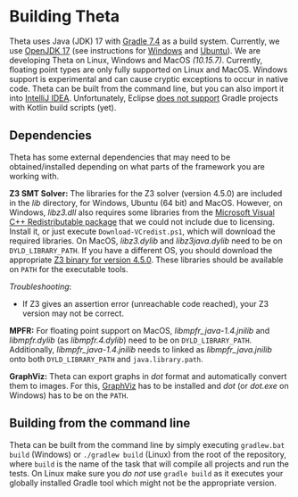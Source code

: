 # Building Theta

Theta uses Java (JDK) 17 with [Gradle 7.4](https://gradle.org/) as a build system.
Currently, we use [OpenJDK 17](https://openjdk.java.net/projects/jdk/17/) (see instructions for [Windows](https://java.tutorials24x7.com/blog/how-to-install-openjdk-17-on-windows) and [Ubuntu](https://www.linuxuprising.com/2019/04/install-latest-openjdk-12-11-or-8-in.html)).
We are developing Theta on Linux, Windows and MacOS _(10.15.7)_.
Currently, floating point types are only fully supported on Linux and MacOS. Windows support is experimental and can cause cryptic exceptions to occur in native code. 
Theta can be built from the command line, but you can also import it into [IntelliJ IDEA](https://www.jetbrains.com/idea/).
Unfortunately, Eclipse [does not support](https://github.com/eclipse/buildship/issues/222) Gradle projects with Kotlin build scripts (yet).

## Dependencies

Theta has some external dependencies that may need to be obtained/installed depending on what parts of the framework you are working with.

**Z3 SMT Solver:**
The libraries for the Z3 solver (version 4.5.0) are included in the _lib_ directory, for Windows, Ubuntu (64 bit) and MacOS.
However, on Windows, _libz3.dll_ also requires some libraries from the [Microsoft Visual C++ Redistributable package](https://www.microsoft.com/en-us/download/details.aspx?id=48145) that we could not include due to licensing.
Install it, or just execute `Download-VCredist.ps1`, which will download the required libraries.
On MacOS, _libz3.dylib_ and _libz3java.dylib_ need to be on `DYLD_LIBRARY_PATH`.
If you have a different OS, you should download the appropriate [Z3 binary for version 4.5.0](https://github.com/Z3Prover/z3/releases/tag/z3-4.5.0).
These libraries should be available on `PATH` for the executable tools.

*Troubleshooting*:
* If Z3 gives an assertion error (unreachable code reached), your Z3 version may not be correct.

**MPFR:**
For floating point support on MacOS, _libmpfr_java-1.4.jnilib_ and _libmpfr.dylib_ (as _libmpfr.4.dylib_) need to be on `DYLD_LIBRARY_PATH`. Additionally, _libmpfr_java-1.4.jnilib_ needs to linked as _libmpfr_java.jnilib_ onto both `DYLD_LIBRARY_PATH` and `java.library.path`.

**GraphViz:**
Theta can export graphs in _dot_ format and automatically convert them to images.
For this, [GraphViz](http://www.graphviz.org/) has to be installed and _dot_ (or _dot.exe_ on Windows) has to be on the `PATH`.

## Building from the command line

Theta can be built from the command line by simply executing `gradlew.bat build` (Windows) or `./gradlew build` (Linux) from the root of the repository, where `build` is the name of the task that will compile all projects and run the tests.
On Linux make sure you _do not_ use `gradle build` as it executes your globally installed Gradle tool which might not be the appropriate version.
